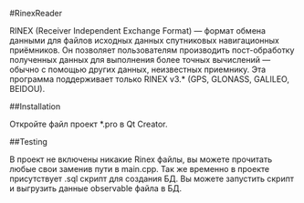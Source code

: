 #RinexReader

RINEX (Receiver Independent Exchange Format) — формат обмена данными для файлов исходных данных спутниковых навигационных приёмников. Он позволяет пользователям производить пост-обработку полученных данных для выполнения более точных вычислений — обычно с помощью других данных, неизвестных приемнику.
Эта программа поддерживает только RINEX v3.* (GPS, GLONASS, GALILEO, BEIDOU).

##Installation 

Откройте файл проект *.pro в Qt Creator.

##Testing

В проект не включены никакие Rinex файлы, вы можете прочитать любые свои заменив пути в main.cpp.
Так же временно в проекте присутствует .sql скрипт для создания БД. Вы можете запустить скрипт и выгрузить данные observable файла в БД.

